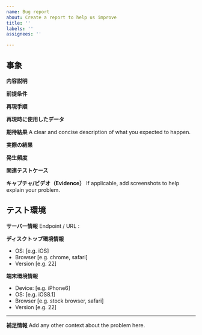 ```yaml
---
name: Bug report
about: Create a report to help us improve
title: ''
labels: ''
assignees: ''

---
```


**事象**
---


**内容説明**


**前提条件**


**再現手順**

**再現時に使用したデータ**

**期待結果**
A clear and concise description of what you expected to happen.

**実際の結果**


**発生頻度**


**関連テストケース**


**キャプチャ/ビデオ（Evidence）**
If applicable, add screenshots to help explain your problem.

**テスト環境**
---

**サーバー情報**
Endpoint / URL :

**ディスクトップ環境情報**
 - OS: [e.g. iOS]
 - Browser [e.g. chrome, safari]
 - Version [e.g. 22]

**端末環境情報**
 - Device: [e.g. iPhone6]
 - OS: [e.g. iOS8.1]
 - Browser [e.g. stock browser, safari]
 - Version [e.g. 22]
---

**補足情報**
Add any other context about the problem here.
